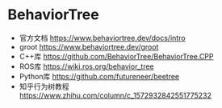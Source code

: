 # BehaviorTree

- 官方文档 https://www.behaviortree.dev/docs/intro
- groot https://www.behaviortree.dev/groot
- C++库 https://github.com/BehaviorTree/BehaviorTree.CPP
- ROS库 https://wiki.ros.org/behavior_tree
- Python库 https://github.com/futureneer/beetree
- 知乎行为树教程 https://www.zhihu.com/column/c_1572932842551775232

